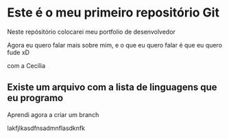# Este é o meu primeiro repositório Git

Neste repósitório colocarei meu portfolio de desenvolvedor

Agora eu quero falar mais sobre mim, e o que eu quero falar é que eu quero fude xD

com a Cecília 

## Existe um arquivo com a lista de linguagens que eu programo 

Aprendi agora a criar um branch

lakfjlkasdfnsadmnflasdknfk